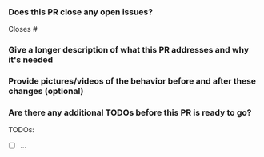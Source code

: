 ### Does this PR close any open issues?
Closes #

### Give a longer description of what this PR addresses and why it's needed


### Provide pictures/videos of the behavior before and after these changes (optional)


### Are there any additional TODOs before this PR is ready to go?

TODOs:
- [ ] ...